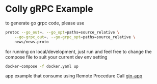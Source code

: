 # Colly gRPC Example

to generate go grpc code, please use
```bash
protoc --go_out=. --go_opt=paths=source_relative \
    --go-grpc_out=. --go-grpc_opt=paths=source_relative \
    news/news.proto
```

for running on local/development, just run
and feel free to change the compose file to suit your current dev env setting
```bash
docker-compose -f docker.yaml up
```

app example that consume using Remote Procedure Call
[gin-app](https://github.com/aldinofrizal/gin-rest-api-example)